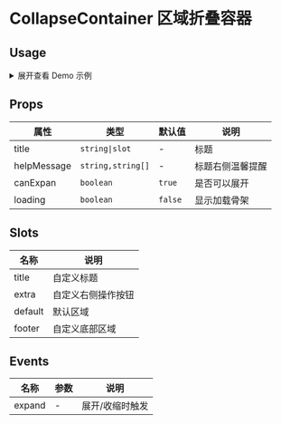 # CollapseContainer 区域折叠容器

## Usage

<details>
<summary>展开查看 Demo 示例</summary>

```vue
<template>
  <CollapseContainer>content</CollapseContainer>
</template>

<script lang="ts">
import { defineComponent } from 'vue'

import { CollapseContainer } from '@/components/CollapseContainer'

export default defineComponent({
  components: {
    CollapseContainer
  }
})
</script>
```

</details>

## Props

| 属性        | 类型              | 默认值 | 说明             |
| ----------- | ----------------- | ------ | ---------------- |
| title       | `string\|slot`    | -      | 标题             |
| helpMessage | `string,string[]` | -      | 标题右侧温馨提醒 |
| canExpan    | `boolean`         | `true`   | 是否可以展开     |
| loading     | `boolean`         | `false`  | 显示加载骨架     |

## Slots

| 名称    | 说明               |
| ------- | ------------------ |
| title   | 自定义标题         |
| extra   | 自定义右侧操作按钮 |
| default | 默认区域           |
| footer  | 自定义底部区域     |

## Events

| 名称   | 参数 | 说明            |
| ------ | ---- | --------------- |
| expand | -    | 展开/收缩时触发 |
